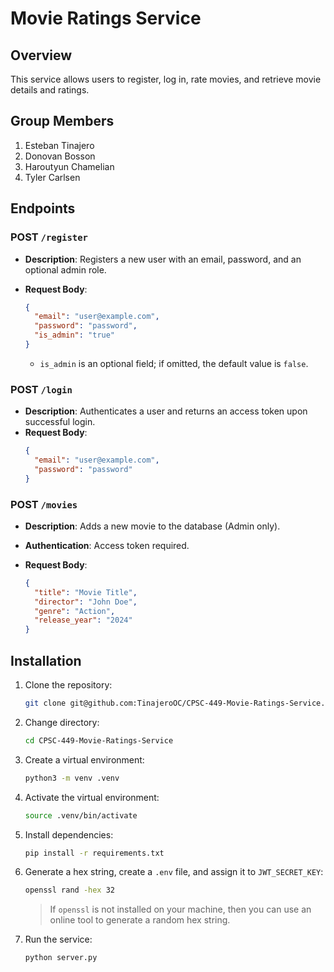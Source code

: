 # Movie Ratings Service

## Overview

This service allows users to register, log in, rate movies, and retrieve movie details and ratings.

## Group Members

1. Esteban Tinajero
2. Donovan Bosson
3. Haroutyun Chamelian
4. Tyler Carlsen

## Endpoints

### POST `/register`

- **Description**: Registers a new user with an email, password, and an optional admin role.
- **Request Body**:

  ```json
  {
    "email": "user@example.com",
    "password": "password",
    "is_admin": "true"
  }
  ```

  - `is_admin` is an optional field; if omitted, the default value is `false`.

### POST `/login`

- **Description**: Authenticates a user and returns an access token upon successful login.
- **Request Body**:
  ```json
  {
    "email": "user@example.com",
    "password": "password"
  }
  ```

### POST `/movies`

- **Description**: Adds a new movie to the database (Admin only).
- **Authentication**: Access token required.
- **Request Body**:

  ```json
  {
    "title": "Movie Title",
    "director": "John Doe",
    "genre": "Action",
    "release_year": "2024"
  }
  ```

## Installation

1. Clone the repository:

   ```bash
   git clone git@github.com:TinajeroOC/CPSC-449-Movie-Ratings-Service.git
   ```

2. Change directory:

   ```bash
   cd CPSC-449-Movie-Ratings-Service
   ```

3. Create a virtual environment:

   ```bash
   python3 -m venv .venv
   ```

4. Activate the virtual environment:

   ```bash
   source .venv/bin/activate
   ```

5. Install dependencies:

   ```bash
   pip install -r requirements.txt
   ```

6. Generate a hex string, create a `.env` file, and assign it to `JWT_SECRET_KEY`:

   ```bash
   openssl rand -hex 32
   ```

   > If `openssl` is not installed on your machine, then you can use an online tool to generate a random hex string.

7. Run the service:
   ```bash
   python server.py
   ```
